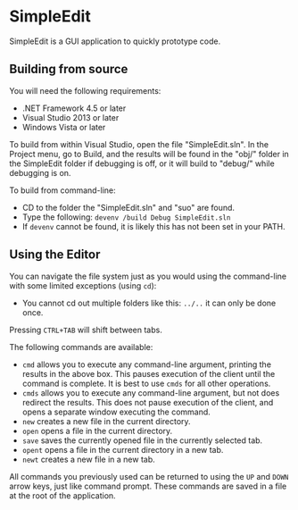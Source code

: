 # SimpleEdit
SimpleEdit is a GUI application to quickly prototype code.

## Building from source
You will need the following requirements:

* .NET Framework 4.5 or later
* Visual Studio 2013 or later
* Windows Vista or later

To build from within Visual Studio, open the file "SimpleEdit.sln". In the Project menu, go to Build, and the results will be found in the "obj/" folder in the SimpleEdit folder if debugging is off, or it will build to "debug/" while debugging is on.

To build from command-line:

* CD to the folder the "SimpleEdit.sln" and "suo" are found.
* Type the following: `devenv /build Debug SimpleEdit.sln`
* If `devenv` cannot be found, it is likely this has not been set in your PATH.

## Using the Editor

You can navigate the file system just as you would using the command-line with some limited exceptions (using `cd`):

* You cannot cd out multiple folders like this: `../..` it can only be done once.

Pressing `CTRL+TAB` will shift between tabs.

The following commands are available:

* `cmd` allows you to execute any command-line argument, printing the results in the above box. This pauses execution of the client until the command is complete. It is best to use `cmds` for all other operations.
* `cmds` allows you to execute any command-line argument, but not does redirect the results. This does not pause execution of the client, and opens a separate window executing the command.
* `new` creates a new file in the current directory.
* `open` opens a file in the current directory.
* `save` saves the currently opened file in the currently selected tab.
* `opent` opens a file in the current directory in a new tab.
* `newt` creates a new file in a new tab.

All commands you previously used can be returned to using the `UP` and `DOWN` arrow keys, just like command prompt. These commands are saved in a file at the root of the application.
